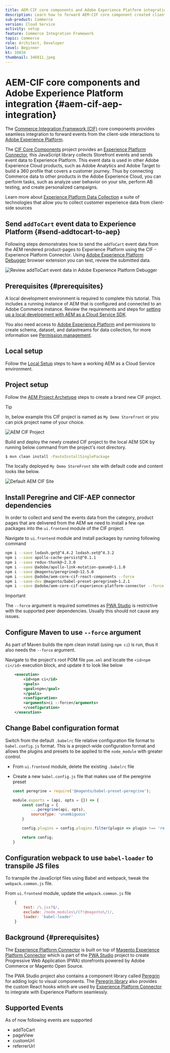 ```yaml
---
title: AEM-CIF core components and Adobe Experience Platform integration
description: Learn how to forward AEM-CIF core component created client-side events to Adobe Experience Platform using CIF Experience Platform Connector.
sub-product: Commerce
version: Cloud Service
activity: setup
feature: Commerce Integration Framework
topic: Commerce
role: Architect, Developer
level: Beginner
kt: 10834
thumbnail: 346811.jpeg
---
```


# AEM-CIF core components and Adobe Experience Platform integration {#aem-cif-aep-integration}

The [Commerce Integration Framework (CIF)](https://github.com/adobe/aem-core-cif-components) core components provides seamless integration to forward events from the client-side interactions to [Adobe Experience Platform](https://experienceleague.adobe.com/docs/experience-platform/landing/platform-overview.html?lang=en). 

The [CIF Core Components](https://github.com/adobe/aem-core-cif-components/tree/master/react-components) project provides an [Experience Platform Connector](https://github.com/adobe/aem-core-cif-components/tree/master/extensions/experience-platform-connector), this JavaScript library collects Storefront events and sends event data to Experience Platform. This event data is used in other Adobe Experience Cloud products, such as Adobe Analytics and Adobe Target to build a 360 profile that covers a customer journey. Thus by connecting Commerce data to other products in the Adobe Experience Cloud, you can perform tasks, such as analyze user behavior on your site, perform AB testing, and create personalized campaigns.

Learn more about [Experience Platform Data Collection](https://experienceleague.adobe.com/docs/experience-platform/collection/home.html) a suite of technologies that allow you to collect customer experience data from client-side sources 

## Send `addToCart` event data to Experience Platform {#send-addtocart-to-aep}

Following steps demonstrates how to send the `addToCart` event data from the AEM rendered product-pages to Experience Platform using the CIF - Experience Platform Connector. Using [Adobe Experience Platform Debugger](https://experienceleague.adobe.com/docs/experience-platform/debugger/home.html?lang=en) browser extension you can test, review the submitted data.

![Review addToCart event data in Adobe Experience Platform Debugger](../assets/AEP-Debugger-AddToCart-EventData.png)

## Prerequisites {#prerequisites}

A local development environment is required to complete this tutorial. This includes a running instance of AEM that is configured and connected to an Adobe Commerce instance. Review the requirements and steps for [setting up a local development with AEM as a Cloud Service SDK](../develop.md).

You also need access to [Adobe Experience Platform](https://experienceleague.adobe.com/docs/experience-platform/landing/platform-ui/ui-guide.html) and permissions to create schema, dataset, and datastreams for data collection, for more information see [Permission management](https://experienceleague.adobe.com/docs/experience-platform/collection/permissions.html).


## Local setup

Follow the [Local Setup](https://experienceleague.adobe.com/docs/experience-manager-cloud-service/content/content-and-commerce/storefront/developing/develop.html?#local-setup) steps to have a working AEM as a Cloud Service environment.

## Project setup

Follow the [AEM Project Archetype](https://experienceleague.adobe.com/docs/experience-manager-cloud-service/content/content-and-commerce/storefront/developing/develop.html?#project) steps to create a brand new CIF project. 

>[!TIP]
>
>In, below example this CIF project is named as `My Demo Storefront` or you can pick project name of your choice.

![AEM CIF Project](../assets/aem-project-with-commerce.png)


Build and deploy the newly created CIF project to the local AEM SDK by running below command from the project's root directory.

```bash
$ mvn clean install -PautoInstallSinglePackage
```

The locally deployed `My Demo StoreFront` site with default code and content looks like below.

![Default AEM CIF Site](../assets/demo-aem-storefront.png)


## Install Peregrine and CIF-AEP connector dependencies

In order to collect and send the events data from the category, product pages that are delivered from the AEM we need to install a few `npm` packages into the `ui.frontend` module of the CIF project.

Navigate to `ui.frontend` module and install packages by running following command

```bash
npm i --save lodash.get@^4.4.2 lodash.set@^4.3.2
npm i --save apollo-cache-persist@^0.1.1
npm i --save redux-thunk@~2.3.0
npm i --save @adobe/apollo-link-mutation-queue@~1.1.0
npm i --save @magento/peregrine@~12.5.0
npm i --save @adobe/aem-core-cif-react-components --force
npm i --save-dev @magento/babel-preset-peregrine@~1.2.1
npm i --save @adobe/aem-core-cif-experience-platform-connector --force
```

>[!IMPORTANT]
>
>The `--force` argument is required sometimes as [PWA Studio](https://developer.adobe.com/commerce/pwa-studio/) is restrictive with the supported peer dependencies. Usually this should not cause any issues.


## Configure Maven to use `--force` argument

As part of Maven builds the npm clean install (using `npm ci`) is run, thus it also needs the `--force` argument. 

Navigate to the project's root POM file `pom.xml` and locate the `<id>npm ci</id>` execution block, and update it to look like below

```xml
    <execution>
        <id>npm ci</id>
        <goals>
        <goal>npm</goal>
        </goals>
        <configuration>
        <arguments>ci --force</arguments>
        </configuration>
    </execution>
```

## Change Babel configuration format

Switch from the default `.babelrc` file relative configuration file format to `babel.config.js` format. This is a project-wide configuration format and allows the plugins and presets to be applied to the `node_module` with greater control.

-   From `ui.frontend` module, delete the existing `.babelrc` file

-   Create a new `babel.config.js` file that makes use of the peregrine preset

    ```javascript
    const peregrine = require('@magento/babel-preset-peregrine');
    
    module.exports = (api, opts = {}) => {
        const config = {
            ...peregrine(api, opts),
            sourceType: 'unambiguous'
        } 
    
        config.plugins = config.plugins.filter(plugin => plugin !== 'react-refresh/babel');
    
        return config;
    }
    ```

## Configuration webpack to use `babel-loader` to transpile JS files

To transpile the JavaScript files using Babel and webpack, tweak the `webpack.common.js` file.

From `ui.frontend` module, update the `webpack.common.js` file

```javascript
    {
        test: /\.jsx?$/,
        exclude: /node_modules\/(?!@magento\/)/,
        loader: 'babel-loader'
    }
```



## Background {#prerequisites}

The [Experience Platform Connector](https://github.com/adobe/aem-core-cif-components/tree/master/extensions/experience-platform-connector) is built on top of [Magento Experience Platform Connector](https://marketplace.magento.com/magento-experience-platform-connector.html) which is part of the [PWA Studio](https://developer.adobe.com/commerce/pwa-studio/) project to create Progressive Web Application (PWA) storefronts powered by Adobe Commerce or Magento Open Source.

The PWA Studio project also contains a component library called [Peregrin](https://developer.adobe.com/commerce/pwa-studio/api/peregrine/) for adding logic to visual components. The [Peregrin library](https://developer.adobe.com/commerce/pwa-studio/api/peregrine/) also provides the custom React hooks which are used by [Experience Platform Connector](https://github.com/adobe/aem-core-cif-components/tree/master/extensions/experience-platform-connector) to integrate with Experience Platform seamlessly. 


## Supported Events

As of now following events are supported

- addToCart
- pageView
- customUrl
- referrerUrl
